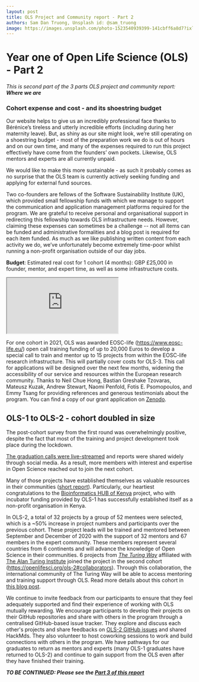 ```yaml
---
layout: post
title: OLS Project and Community report - Part 2
authors: Sam Dan Truong, Unsplash id: @sam_truong
image: https://images.unsplash.com/photo-1523540939399-141cbff6a8d7?ixlib=rb-1.2.1&ixid=eyJhcHBfaWQiOjEyMDd9&auto=format&fit=crop&w=1650&q=80
---
```


# Year one of Open Life Science (OLS) - Part 2

*This is second part of the 3 parts OLS project and community report: **Where we are***

### Cohort expense and cost - and its shoestring budget 

Our website helps to give us an incredibly professional face thanks to Bérénice’s tireless and utterly incredible efforts (including during her maternity leave). But, as shiny as our site might look, we’re still operating on a shoestring budget - most of the preparation work we do is out of hours and on our own time, and many of the expenses required to run this project effectively have come from the founders’ own pockets. Likewise, OLS mentors and experts are all currently unpaid. 

We would like to make this more sustainable - as such it probably comes as no surprise that the OLS team is currently actively seeking funding and applying for external fund sources. 

Two co-founders are fellows of the Software Sustainability Institute (UK), which provided small fellowship funds with which we manage to support the communication and application management platforms required for the program. We are grateful to receive personal and organisational support in redirecting this fellowship towards OLS infrastructure needs. However, claiming these expenses can sometimes be a challenge -- not all items can be funded and administrative formalities and a blog post is required for each item funded. As much as we like publishing written content from each activity we do, we’ve unfortunately become extremely time-poor whilst running a non-profit organisation outside of our day jobs.

**Budget**: Estimated real cost for 1 cohort (4 months): GBP £25,000 in founder, mentor, and expert time, as well as some infrastructure costs.

<iframe src="https://docs.google.com/spreadsheets/d/1_Q8atU9Xsh5aXQuQpxizyMUdKWug_jYgMobzhxxPE8c/pubhtml?widget=true&amp;headers=false"></iframe>

For one cohort in 2021, OLS was awarded EOSC-life (https://www.eosc-life.eu/) open call training funding of up to 20,000 Euros to develop a special call to train and mentor up to 15 projects from within the EOSC-life research infrastructure. This will partially cover costs for OLS-3.  This call for applications will be designed over the next few months, widening the accessibility of our service and resources within the European research community. Thanks to Neil Chue Hong, Bastian Greshake Tzovaras, Mateusz Kuzak, Andrew Stewart, Naomi Penfold, Fotis E. Psomopoulos, and Emmy Tsang for providing references and generous testimonials about the program. You can find a copy of our grant application  on [Zenodo](https://zenodo.org/record/4060367).

## OLS-1 to OLS-2 - cohort doubled in size

The post-cohort survey from the first round was overwhelmingly positive, despite the fact that most of the training and project development took place during the lockdown. 

[The graduation calls were live-streamed](https://www.youtube.com/watch?v=2wuy56LcHEw&list=PL1CvC6Ez54KB6U9GtjOjwESMurHgT41qM) and reports were shared widely through social media. As a result, more members with interest and expertise in Open Science reached out to join the next cohort.

Many of those projects have established themselves as valuable resources in their communities ([short report](https://openlifesci.org/posts/2020/05/27/ols1-wrapup/)). Particularly, our heartiest congratulations to the [Bioinformatics HUB of Kenya](https://bioinformaticshubofkenya.wordpress.com/) project, who with incubator funding provided by OLS-1 has successfully established itself as a non-profit organisation in Kenya. 


In OLS-2, a total of 32 projects by a group of 52 mentees were selected, which is a ~50% increase in project numbers and participants over the previous cohort. These project leads will be trained and mentored between September and December of 2020 with the support of 32 mentors and 67 members in the expert community. These members represent several countries from 6 continents and will advance the knowledge of Open Science in their communities. 6 projects from [_The Turing Way_](https://the-turing-way.netlify.app/welcome) affiliated with [The Alan Turing Institute](https://www.turing.ac.uk/) joined the project in the second cohort (https://openlifesci.org/ols-2#collaborators). Through this collaboration, the international community of The Turing Way will be able to access mentoring and training support through OLS. Read more details about this cohort in [this blog post](https://openlifesci.org/posts/2020/09/01/ols2-announcement/).

We continue to invite feedback from our participants to ensure that they feel adequately supported and find their experience of working with OLS mutually rewarding. We encourage participants to develop their projects on their GitHub repositories and share with others in the program through a centralised GitHub-based issue tracker. They explore and discuss each other's projects and share feedbacks on [OLS-2 GitHub issues](https://github.com/open-life-science/ols-2/issues) and shared HackMds. They also volunteer to host coworking sessions to work and build connections with others in the program. We have pathways for our graduates to return as mentors and experts (many OLS-1 graduates have returned to OLS-2) and continue to gain support from the OLS even after they have finished their training.

***TO BE CONTINUED: Please see the [Part 3 of this report](./2020-10-01-annual-report-part-3)***
